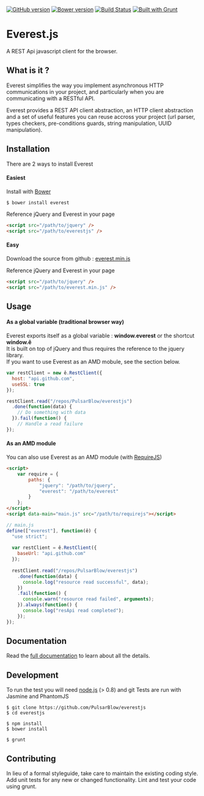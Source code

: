 [![GitHub version](https://badge.fury.io/gh/PulsarBlow%2Feverest.js.svg)](http://badge.fury.io/gh/PulsarBlow%2Feverest.js)
[![Bower version](https://badge.fury.io/bo/everest.svg)](http://badge.fury.io/bo/everest)
[![Build Status](https://travis-ci.org/PulsarBlow/everest.js.svg?branch=master)](https://travis-ci.org/PulsarBlow/everest.js)
[![Built with Grunt](https://cdn.gruntjs.com/builtwith.png)](http://gruntjs.com/)

# Everest.js

A REST Api javascript client for the browser.

## What is it ?

Everest simplifies the way you implement asynchronous HTTP communications in your project, and particularly when you are communicating with a RESTful API.

Everest provides a REST API client abstraction, an HTTP client abstraction and a set of useful features you can reuse accross your project (url parser, types checkers, pre-conditions guards, string manipulation, UUID manipulation).

## Installation

There are 2 ways to install Everest

#### Easiest

Install with [Bower](http://bower.io/)
```
$ bower install everest
```

Reference jQuery and Everest in your page

```html
<script src="/path/to/jquery" />
<script src="/path/to/everestjs" />
```

#### Easy

Download the source from github : [everest.min.js](/dist/everest.min.js)

Reference jQuery and Everest in your page

```html
<script src="/path/to/jquery" />
<script src="/path/to/everest.min.js" />
```

## Usage

#### As a global variable (traditional browser way)

Everest exports itself as a global variable : **window.everest** or the shortcut **window.ê**  
It is built on top of jQuery and thus requires the reference to the jquery library.  
If you want to use Everest as an AMD mobule, see the section below.

```javascript
var restClient = new ê.RestClient({
  host: "api.github.com",
  useSSL: true
});

restClient.read("/repos/PulsarBlow/everestjs")
  .done(function(data) {
    // Do something with data
  }).fail(function() {
    // Handle a read failure
});
```
#### As an AMD module

You can also use Everest as an AMD module (with [RequireJS](http://requirejs.org))

```html
<script>
    var require = {
        paths: {
            "jquery": "/path/to/jquery",
            "everest": "/path/to/everest"
        }
    };
</script>
<script data-main="main.js" src="/path/to/requirejs"></script>

```

```javascript
// main.js
define(["everest"], function(ê) {
  "use strict";
  
  var restClient = ê.RestClient({
    baseUrl: "api.github.com"
  });
  
  restClient.read("/repos/PulsarBlow/everestjs")
    .done(function(data) {
      console.log("resource read successful", data);
    })
    .fail(function() {
      console.warn("resource read failed", arguments);
    }).always(function() {
      console.log("resApi read completed");
    });
});
```
## Documentation

Read the [full documentation](http://pulsarblow.github.io/everest.js) to learn about all the details.

## Development

To run the test you will need [node.js](http://nodejs.org) (> 0.8) and git
Tests are run with Jasmine and PhantomJS

```
$ git clone https://github.com/PulsarBlow/everestjs
$ cd everestjs

$ npm install
$ bower install
```

```
$ grunt
```

## Contributing

In lieu of a formal styleguide, take care to maintain the existing coding style. Add unit tests for any new or changed functionality. Lint and test your code using grunt.